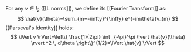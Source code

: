 For any $v\in l_{2}$ ([[L norms]]), we define its [[Fourier Transform]] as:
$$
\hat{v}(\theta)=\sum_{m=-\infty}^{\infty} e^{-im\theta}v_{m}
$$
[[Parseval's Identity]] holds:
$$
\lVert v \rVert=\left\{ \frac{1}{2\pi} \int _{-\pi}^\pi \lvert  \hat{v}(\theta) \rvert ^2 \, d\theta  \right\}^{1/2}=\lVert \hat{v} \rVert 
$$